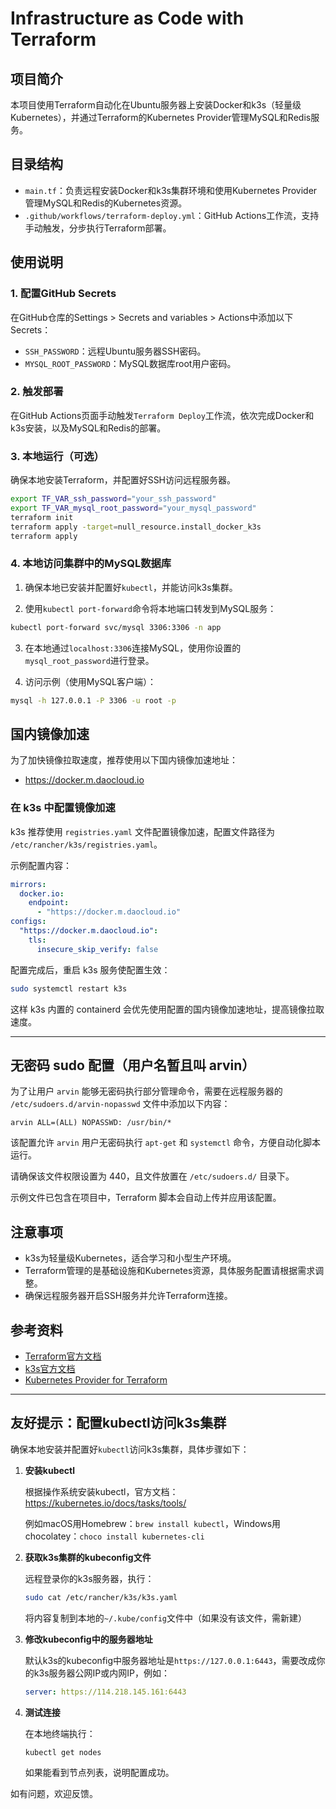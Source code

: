 # Infrastructure as Code with Terraform

## 项目简介

本项目使用Terraform自动化在Ubuntu服务器上安装Docker和k3s（轻量级Kubernetes），并通过Terraform的Kubernetes Provider管理MySQL和Redis服务。

## 目录结构

- `main.tf`：负责远程安装Docker和k3s集群环境和使用Kubernetes Provider管理MySQL和Redis的Kubernetes资源。
- `.github/workflows/terraform-deploy.yml`：GitHub Actions工作流，支持手动触发，分步执行Terraform部署。

## 使用说明

### 1. 配置GitHub Secrets

在GitHub仓库的Settings > Secrets and variables > Actions中添加以下Secrets：

- `SSH_PASSWORD`：远程Ubuntu服务器SSH密码。
- `MYSQL_ROOT_PASSWORD`：MySQL数据库root用户密码。

### 2. 触发部署

在GitHub Actions页面手动触发`Terraform Deploy`工作流，依次完成Docker和k3s安装，以及MySQL和Redis的部署。

### 3. 本地运行（可选）

确保本地安装Terraform，并配置好SSH访问远程服务器。

```bash
export TF_VAR_ssh_password="your_ssh_password"
export TF_VAR_mysql_root_password="your_mysql_password"
terraform init
terraform apply -target=null_resource.install_docker_k3s
terraform apply
```

### 4. 本地访问集群中的MySQL数据库

1. 确保本地已安装并配置好`kubectl`，并能访问k3s集群。

2. 使用`kubectl port-forward`命令将本地端口转发到MySQL服务：

```bash
kubectl port-forward svc/mysql 3306:3306 -n app
```

3. 在本地通过`localhost:3306`连接MySQL，使用你设置的`mysql_root_password`进行登录。

4. 访问示例（使用MySQL客户端）：

```bash
mysql -h 127.0.0.1 -P 3306 -u root -p
```

## 国内镜像加速

为了加快镜像拉取速度，推荐使用以下国内镜像加速地址：

- https://docker.m.daocloud.io

### 在 k3s 中配置镜像加速

k3s 推荐使用 `registries.yaml` 文件配置镜像加速，配置文件路径为 `/etc/rancher/k3s/registries.yaml`。

示例配置内容：

```yaml
mirrors:
  docker.io:
    endpoint:
      - "https://docker.m.daocloud.io"
configs:
  "https://docker.m.daocloud.io":
    tls:
      insecure_skip_verify: false
```

配置完成后，重启 k3s 服务使配置生效：

```bash
sudo systemctl restart k3s
```

这样 k3s 内置的 containerd 会优先使用配置的国内镜像加速地址，提高镜像拉取速度。

---

## 无密码 sudo 配置（用户名暂且叫 arvin）

为了让用户 `arvin` 能够无密码执行部分管理命令，需要在远程服务器的 `/etc/sudoers.d/arvin-nopasswd` 文件中添加以下内容：

```
arvin ALL=(ALL) NOPASSWD: /usr/bin/*
```

该配置允许 `arvin` 用户无密码执行 `apt-get` 和 `systemctl` 命令，方便自动化脚本运行。

请确保该文件权限设置为 440，且文件放置在 `/etc/sudoers.d/` 目录下。

示例文件已包含在项目中，Terraform 脚本会自动上传并应用该配置。

## 注意事项

- k3s为轻量级Kubernetes，适合学习和小型生产环境。
- Terraform管理的是基础设施和Kubernetes资源，具体服务配置请根据需求调整。
- 确保远程服务器开启SSH服务并允许Terraform连接。

## 参考资料

- [Terraform官方文档](https://www.terraform.io/docs)
- [k3s官方文档](https://k3s.io/)
- [Kubernetes Provider for Terraform](https://registry.terraform.io/providers/hashicorp/kubernetes/latest)

---

## 友好提示：配置kubectl访问k3s集群

确保本地安装并配置好`kubectl`访问k3s集群，具体步骤如下：

1. **安装kubectl**

   根据操作系统安装kubectl，官方文档：https://kubernetes.io/docs/tasks/tools/

   例如macOS用Homebrew：`brew install kubectl`，Windows用chocolatey：`choco install kubernetes-cli`

2. **获取k3s集群的kubeconfig文件**

   远程登录你的k3s服务器，执行：

   ```bash
   sudo cat /etc/rancher/k3s/k3s.yaml
   ```

   将内容复制到本地的`~/.kube/config`文件中（如果没有该文件，需新建）

3. **修改kubeconfig中的服务器地址**

   默认k3s的kubeconfig中服务器地址是`https://127.0.0.1:6443`，需要改成你的k3s服务器公网IP或内网IP，例如：

   ```yaml
   server: https://114.218.145.161:6443
   ```

4. **测试连接**

   在本地终端执行：

   ```bash
   kubectl get nodes
   ```

   如果能看到节点列表，说明配置成功。

如有问题，欢迎反馈。
